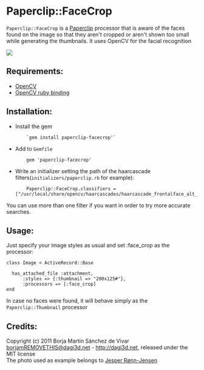 Paperclip::FaceCrop
====================
`Paperclip::FaceCrop` is a [Paperclip][paperclip] processor that is aware of the faces found on the image 
so that they aren't cropped or aren't shown too small while generating the thumbnails.
It uses OpenCV for the facial recognition

![](https://github.com/dagi3d/paperclip-facecrop/raw/master/README_example.jpg)

Requirements:
-------------
- [OpenCV][opencv]
- [OpenCV ruby binding][ruby-opencv]

Installation:
-------------
- Install the gem
          
          `gem install paperclip-facecrop'`
          
- Add to `Gemfile`

          gem 'paperclip-facecrop'

- Write an initializer setting the path of the haarcascade filters(`initializers/paperclip.rb` for example):   

          Paperclip::FaceCrop.classifiers = ["/usr/local/share/opencv/haarcascades/haarcascade_frontalface_alt_tree.xml"]
    
You can use more than one filter if you want in order to try more accurate searches.

Usage:
------
Just specify your image styles as usual and set :face_crop as the processor:
    
    class Image < ActiveRecord::Base

      has_attached_file :attachment, 
          :styles => {:thumbnail => "200x125#"}, 
          :processors => [:face_crop]
    end
    
In case no faces were found, it will behave simply as the `Paperclip::Thumbnail` processor

Credits:
--------
Copyright (c) 2011 Borja Martín Sánchez de Vivar <borjamREMOVETHIS@dagi3d.net> - <http://dagi3d.net>, released under the MIT license  
The photo used as example belongs to [Jesper Rønn-Jensen](http://www.flickr.com/photos/jesper/)

[paperclip]: https://github.com/thoughtbot/paperclip
[opencv]: http://opencv.willowgarage.com/
[ruby-opencv]: https://github.com/ser1zw/ruby-opencv
